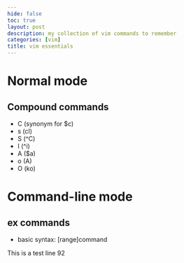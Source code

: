 ```yaml
---
hide: false
toc: true
layout: post
description: my collection of vim commands to remember
categories: [vim]
title: vim essentials
---
```


# Normal mode

## Compound commands

- C (synonym for $c)
- s (cl)
- S (^C)
- I (^i)
- A ($a)
- o (A<cr>)
- O (ko)




# Command-line mode

## ex commands

- basic syntax: [range]command

This is a test line 92
